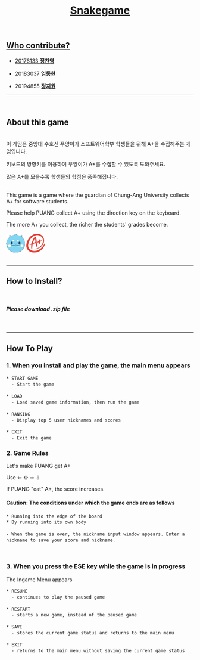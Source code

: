 
<div align=center><h1> 
  <a href="https://github.com/Software-engineering-team12/snakegame">Snakegame   
  </h1></div>
 <br>
  
## Who contribute?   
  
- 20176133 [**정찬영**](https://github.com/chanyoung1998)  
  
- 20183037 [**임동현**](https://github.com/iimpala)    
  
- 20194855 [**정지원**](https://github.com/jjiione)    
---
<br>
  
## About this game  
  
  <br>이 게임은 중앙대 수호신 푸앙이가 소프트웨어학부 학생들을 위해 A+을 수집해주는 게임입니다. 

  키보드의 방향키를 이용하여 푸앙이가 A+를 수집할 수 있도록 도와주세요.
  
  많은 A+를 모을수록 학생들의 학점은 풍족해집니다. <br> <br>
  
  This game is a game where the guardian of Chung-Ang University collects A+ for software students.

  Please help PUANG collect A+ using the direction key on the keyboard.

  The more A+ you collect, the richer the students' grades become. <br><br>
  <img src="/img/head_up.png" width="50" height="50" >
    <img src="/img/grade.png" width="50" height="50" >
   <br><br>   
  
  - - - 
## How to Install?
<br>
  
  ##### Please download .zip file
  <br>

---

## How To Play
  
  ### 1. When you install and play the game, the main menu appears
    * START GAME
      - Start the game
  
    * LOAD
      - Load saved game information, then run the game
  
    * RANKING
      - Display top 5 user nicknames and scores
  
    * EXIT
      - Exit the game
  
  ### 2. Game Rules
  Let's make PUANG get A+
  
  Use ⇦ ⇧ ⇨ ⇩ 
  
  If PUANG "eat" A+, the score increases.
  
  #### Caution: The conditions under which the game ends are as follows
    * Running into the edge of the board
    * By running into its own body 
  
    - When the game is over, the nickname input window appears. Enter a nickname to save your score and nickname.
  <br>

  ### 3. When you press the ESE key while the game is in progress
  The Ingame Menu appears<br>
  
    * RESUME 
      - continues to play the paused game
  
    * RESTART 
      - starts a new game, instead of the paused game
  
    * SAVE
      - stores the current game status and returns to the main menu
  
    * EXIT
      - returns to the main menu without saving the current game status
  <br>
